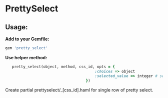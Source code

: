 # PrettySelect

## Usage:

**Add to your Gemfile:**

```ruby
gem 'pretty_select'
```

**Use helper method:**
```ruby
   pretty_select(object, method, css_id, opts = {
                                        :choices => object
                                        :selected_value => integer # set init value
                                    })
```

Create partial prettyselect/_[css_id].haml for single row of pretty select.
